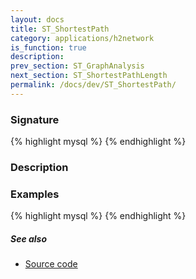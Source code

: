 ```yaml
---
layout: docs
title: ST_ShortestPath
category: applications/h2network
is_function: true
description: 
prev_section: ST_GraphAnalysis
next_section: ST_ShortestPathLength
permalink: /docs/dev/ST_ShortestPath/
---
```


### Signature

{% highlight mysql %}
{% endhighlight %}

### Description

### Examples

{% highlight mysql %}
{% endhighlight %}

##### See also

* <a href="https://github.com/irstv/H2GIS/blob/master/h2network/src/main/java/org/h2gis/network/graph_creator/ST_ShortestPath.java" target="_blank">Source code</a>
